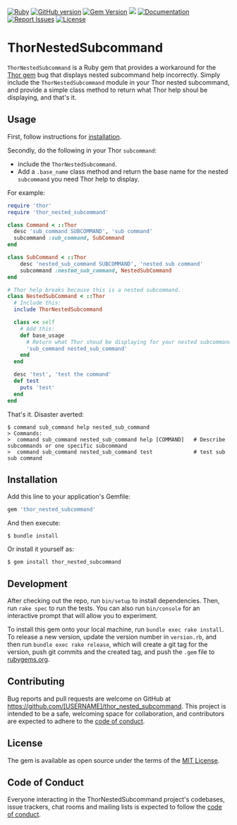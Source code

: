 [![Ruby](https://github.com/gangelo/thor_nested_subcommand/actions/workflows/ruby.yml/badge.svg?refresh=1)](https://github.com/gangelo/thor_nested_subcommand/actions/workflows/ruby.yml)
[![GitHub version](http://badge.fury.io/gh/gangelo%2Fthor_nested_subcommand.svg?refresh=7)](https://badge.fury.io/gh/gangelo%2Fthor_nested_subcommand)
[![Gem Version](https://badge.fury.io/rb/thor_nested_subcommand.svg?refresh=7)](https://badge.fury.io/rb/thor_nested_subcommand)
[![](http://ruby-gem-downloads-badge.herokuapp.com/thor_nested_subcommand?type=total)](http://www.rubydoc.info/gems/thor_nested_subcommand/)
[![Documentation](http://img.shields.io/badge/docs-rdoc.info-blue.svg)](http://www.rubydoc.info/gems/thor_nested_subcommand/)
[![Report Issues](https://img.shields.io/badge/report-issues-red.svg)](https://github.com/gangelo/thor_nested_subcommand/issues)
[![License](http://img.shields.io/badge/license-MIT-yellowgreen.svg)](#license)

# ThorNestedSubcommand

`ThorNestedSubcommand` is a Ruby gem that provides a workaround for the [Thor gem](https://rubygems.org/gems/thor) bug that displays nested subcommand help incorrectly. Simply include the `ThorNestedSubcommand` module in your Thor nested subcommand, and provide a simple class method to return what Thor help shoul be displaying, and that's it.

## Usage

First, follow instructions for [installation](#installation).

Secondly, do the following in your Thor `subcommand`:
* include the `ThorNestedSubcommand`.
* Add a `.base_name` class method and return the base name for the nested `subcommand` you need Thor help to display.

For example:

```ruby
require 'thor'
require 'thor_nested_subcommand'

class Command < ::Thor
  desc 'sub_command SUBCOMMAND', 'sub command'
  subcommand :sub_command, SubCommand
end

class SubCommand < ::Thor
    desc 'nested_sub_command SUBCOMMAND', 'nested sub command'
    subcommand :nested_sub_command, NestedSubCommand
end

# Thor help breaks because this is a nested subcommand.
class NestedSubCommand < ::Thor
  # Include this:
  include ThorNestedSubcommand

  class << self
    # Add this:
    def base_usage
      # Return what Thor shoud be displaying for your nested subcommand:
      'sub_command nested_sub_command'
    end
  end

  desc 'test', 'test the command'
  def test
    puts 'test'
  end
end
```

That's it. Disaster averted:

```shell
$ command sub_command help nested_sub_command
> Commands:
>  command sub_command nested_sub_command help [COMMAND]   # Describe subcommands or one specific subcommand
>  command sub_command nested_sub_command test             # test sub sub command
```

## Installation

Add this line to your application's Gemfile:

```ruby
gem 'thor_nested_subcommand'
```

And then execute:

    $ bundle install

Or install it yourself as:

    $ gem install thor_nested_subcommand

## Development

After checking out the repo, run `bin/setup` to install dependencies. Then, run `rake spec` to run the tests. You can also run `bin/console` for an interactive prompt that will allow you to experiment.

To install this gem onto your local machine, run `bundle exec rake install`. To release a new version, update the version number in `version.rb`, and then run `bundle exec rake release`, which will create a git tag for the version, push git commits and the created tag, and push the `.gem` file to [rubygems.org](https://rubygems.org).

## Contributing

Bug reports and pull requests are welcome on GitHub at https://github.com/[USERNAME]/thor_nested_subcommand. This project is intended to be a safe, welcoming space for collaboration, and contributors are expected to adhere to the [code of conduct](https://github.com/[USERNAME]/thor_nested_subcommand/blob/main/CODE_OF_CONDUCT.md).

## License

The gem is available as open source under the terms of the [MIT License](https://opensource.org/licenses/MIT).

## Code of Conduct

Everyone interacting in the ThorNestedSubcommand project's codebases, issue trackers, chat rooms and mailing lists is expected to follow the [code of conduct](https://github.com/[USERNAME]/thor_nested_subcommand/blob/main/CODE_OF_CONDUCT.md).
